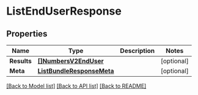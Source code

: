 # ListEndUserResponse

## Properties

Name | Type | Description | Notes
------------ | ------------- | ------------- | -------------
**Results** | [**[]NumbersV2EndUser**](NumbersV2EndUser.md) |  |[optional] 
**Meta** | [**ListBundleResponseMeta**](ListBundleResponseMeta.md) |  |[optional] 

[[Back to Model list]](../README.md#documentation-for-models) [[Back to API list]](../README.md#documentation-for-api-endpoints) [[Back to README]](../README.md)


